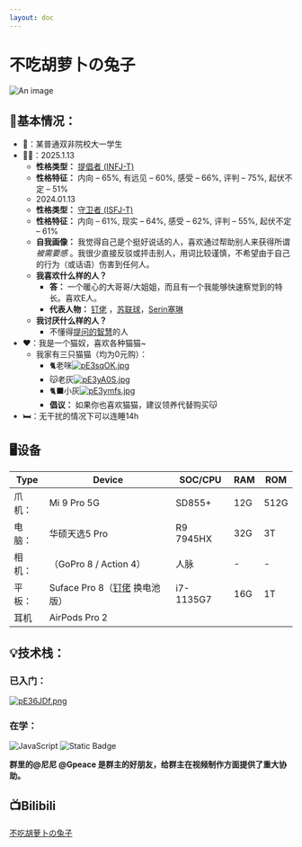 ```yaml
---
layout: doc
---
```

# <Badge type="warning" text="群主" /> 不吃胡萝卜の兔子 

![An image](http://q1.qlogo.cn/g?b=qq&nk=3221520688&s=160)

## 🍵基本情况：

- 🎒：某普通双非院校大一学生
- 😶‍🌫️：2025.1.13
	- **性格类型：** [提倡者 (INFJ-T)](https://www.16personalities.com/ch/infj-%E4%BA%BA%E6%A0%BC?utm_source=results-turbulent-advocate&utm_medium=email&utm_campaign=ch&utm_content=type-personality-0)  
	- **性格特征：** 内向 – 65%, 有远见 – 60%, 感受 – 66%, 评判 – 75%, 起伏不定 – 51%
	- 2024.01.13
	- **性格类型：** [守卫者 (ISFJ-T)](https://www.16personalities.com/ch/isfj-%E4%BA%BA%E6%A0%BC?utm_source=results-turbulent-defender&utm_medium=email&utm_campaign=ch&utm_content=type-personality-0)  
	- **性格特征：** 内向 – 61%, 现实 – 64%, 感受 – 62%, 评判 – 55%, 起伏不定 – 61%
	- **自我画像：** 我觉得自己是个挺好说话的人，喜欢通过帮助别人来获得所谓*被需要感* 。我很少直接反驳或抨击别人，用词比较谨慎，不希望由于自己的行为（或话语）伤害到任何人。
	- **我喜欢什么样的人？** 
		- **答：** 一个暖心的大哥哥/大姐姐，而且有一个我能够快速察觉到的特长。喜欢E人。
		- **代表人物：** [钉佬](https://wiki.misaka.space/members/1-coreMembers/%E9%92%89%E4%BD%AC.html) ，[苏联球](https://wiki.misaka.space/members/2-importantMembers/%E8%8B%8F%E8%81%94%E7%90%83.html)，[Serin塞琳](https://space.bilibili.com/66796740?spm_id_from=333.337.search-card.all.click)
	- **我讨厌什么样的人？** 
		- 不懂得[提问的智慧](https://github.com/ryanhanwu/How-To-Ask-Questions-The-Smart-Way/blob/main/README-zh_CN.md)的人
- ❤️：我是一个猫奴，喜欢各种猫猫~
	- 我家有三只猫猫（均为0元购）：
		- 🐈老咪[![pE3sqOK.jpg](https://s21.ax1x.com/2025/02/27/pE3sqOK.jpg)](https://imgse.com/i/pE3sqOK)
		- 😽老灰[![pE3yA0S.jpg](https://s21.ax1x.com/2025/02/27/pE3yA0S.jpg)](https://imgse.com/i/pE3yA0S)
		- 🐈‍⬛小灰[![pE3ymfs.jpg](https://s21.ax1x.com/2025/02/27/pE3ymfs.jpg)](https://imgse.com/i/pE3ymfs)
		- **倡议：** 如果你也喜欢猫猫，建议领养代替购买😽
- 🛏️：无干扰的情况下可以连睡14h



## 🖥️设备 

| Type | Device                                                                                           | SOC/CPU   | RAM | ROM  |
| ---- | ------------------------------------------------------------------------------------------------ | --------- | --- | ---- |
| 爪机：  | Mi 9 Pro 5G                                                                                      | SD855+    | 12G | 512G |
| 电脑：  | 华硕天选5 Pro                                                                                        | R9 7945HX | 32G | 3T   |
| 相机：  | （GoPro 8 / Action 4）                                                                             | 人脉        | -   | -    |
| 平板：  | Suface Pro 8（[钉佬](https://wiki.misaka.space/members/1-coreMembers/%E9%92%89%E4%BD%AC.html) 换电池版） | i7-1135G7 | 16G | 1T   |
| 耳机   | AirPods Pro 2                                                                                    |           |     |      |

## 💡技术栈：

### 已入门：

[![pE36JDf.png](https://s21.ax1x.com/2025/02/27/pE36JDf.png)](https://imgse.com/i/pE36JDf)
### 在学：

 ![JavaScript](https://img.shields.io/badge/logo-javascript-blue?logo=javascript&logoColor=f5f5f5)
 ![Static Badge](https://img.shields.io/badge/C%23-%23339933?style=flat-square&logo=.NET&logoColor=white)

**群里的@尼尼 @Gpeace 是群主的好朋友，给群主在视频制作方面提供了重大协助。**

## 📺Bilibili
[不吃胡萝卜の兔子](https://space.bilibili.com/342739802)
